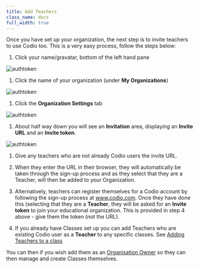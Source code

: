 ```yaml
---
title: Add Teachers
class_name: docs
full_width: true
---
```


Once you have set up your organization, the next step is to invite teachers to use Codio too. This is a very easy process, follow the steps below:

1. Click your name/gravatar, bottom of the left hand pane
<img alt="authtoken" src="/img/docs/class_administration/profilepic.png" class="simple"/>

1. Click the name of your organization (under **My Organizations**)
<img alt="authtoken" src="/img/docs/class_administration/addteachers/myschoolorg.png" class="simple"/>

1. Click the **Organization Settings** tab
<img alt="authtoken" src="/img/docs/manage_organization/deleteorg/orgsettingstab.png" class="simple"/>

1. About half way down you will see an **Invitation** area, displaying an **Invite URL** and an **Invite token**. 
<img alt="authtoken" src="/img/docs/class_administration/addteachers/invitation.png" class="simple"/>

1. Give any teachers who are not already Codio users the invite URL.

1. When they enter the URL in their browser, they will automatically be taken through the sign-up process and as they select that they are a Teacher, will then be added to your Organization.

1. Alternatively, teachers can register themselves for a Codio account by following the sign-up process at www.codio.com. Once they have done this (selecting that they are a **Teacher**, they will be asked for an **Invite token** to join your educational organization. This is provided in step 4 above - give them the token (not the URL).

1. If you already have Classes set up you can add Teachers who are existing Codio user as a **Teacher** to any specific classes. See [Adding Teachers to a class](/docs/teacher/classes/addteachers/)

You can then if you wish add them as an [Organisation Owner](/docs/teacher/create/addowners/) so they can then manage and create Classes themselves.

